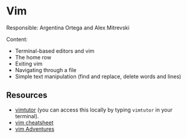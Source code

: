 # Vim

Responsible: Argentina Ortega and Alex Mitrevski

Content:
* Terminal-based editors and vim
* The home row
* Exiting vim
* Navigating through a file
* Simple text manipulation (find and replace, delete words and lines)

## Resources 
* [vimtutor](http://www2.geog.ucl.ac.uk/~plewis/teaching/unix/vimtutor) (you can access this locally by typing `vimtutor` in your terminal). 
* [vim cheatsheet](http://www.viemu.com/a_vi_vim_graphical_cheat_sheet_tutorial.html)
* [vim Adventures](https://vim-adventures.com/)
